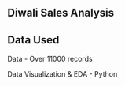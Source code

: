 ## Diwali Sales Analysis

## Data Used
Data - Over 11000 records

Data Visualization & EDA - Python
